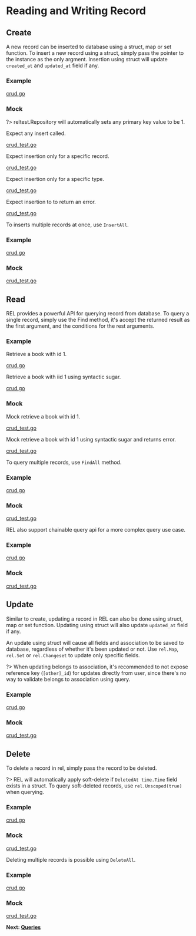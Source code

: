 # Reading and Writing Record

## Create

A new record can be inserted to database using a struct, map or set function. To insert a new record using a struct, simply pass the pointer to the instance as the only argment. Insertion using struct will update `created_at` and `updated_at` field if any.

<!-- tabs:start -->

### **Example**

[crud.go](crud.go ':include :fragment=insert')

### **Mock**

?> reltest.Repository will automatically sets any primary key value to be 1.

Expect any insert called.

[crud_test.go](crud_test.go ':include :fragment=insert')

Expect insertion only for a specific record.

[crud_test.go](crud_test.go ':include :fragment=insert-for')

Expect insertion only for a specific type.

[crud_test.go](crud_test.go ':include :fragment=insert-for-type')

Expect insertion to to return an error.

[crud_test.go](crud_test.go ':include :fragment=insert-error')

<!-- tabs:end -->

To inserts multiple records at once, use `InsertAll`.

<!-- tabs:start -->

### **Example**

[crud.go](crud.go ':include :fragment=insert-all')

### **Mock**

[crud_test.go](crud_test.go ':include :fragment=insert-all')

<!-- tabs:end -->

## Read

REL provides a powerful API for querying record from database. To query a single record, simply use the Find method, it's accept the returned result as the first argument, and the conditions for the rest arguments.


<!-- tabs:start -->

### **Example**

Retrieve a book with id 1.

[crud.go](crud.go ':include :fragment=find')

Retrieve a book with iid 1 using syntactic sugar.

[crud.go](crud.go ':include :fragment=find-alias')


### **Mock**

Mock retrieve a book with id 1.

[crud_test.go](crud_test.go ':include :fragment=find')

Mock retrieve a book with id 1 using syntactic sugar and returns error.

[crud_test.go](crud_test.go ':include :fragment=find-alias-error')

<!-- tabs:end -->

To query multiple records, use `FindAll` method.


<!-- tabs:start -->

### **Example**

[crud.go](crud.go ':include :fragment=find-all')


### **Mock**

[crud_test.go](crud_test.go ':include :fragment=find-all')

<!-- tabs:end -->

REL also support chainable query api for a more complex query use case.


<!-- tabs:start -->

### **Example**

[crud.go](crud.go ':include :fragment=find-all-chained')

### **Mock**

[crud_test.go](crud_test.go ':include :fragment=find-all-chained')

<!-- tabs:end -->

## Update

Similar to create, updating a record in REL can also be done using struct, map or set function. Updating using struct will also update `updated_at` field if any.

An update using struct will cause all fields and association to be saved to database, regardless of whether it's been updated or not. Use `rel.Map`, `rel.Set` or `rel.Changeset` to update only specific fields.

?> When updating belongs to association, it's recommended to not expose reference key (`[other]_id`) for updates directly from user, since there's no way to validate belongs to association using query.

<!-- tabs:start -->

### **Example**

[crud.go](crud.go ':include :fragment=update')

### **Mock**

[crud_test.go](crud_test.go ':include :fragment=update')

<!-- tabs:end -->

## Delete

To delete a record in rel, simply pass the record to be deleted.

?> REL will automatically apply soft-delete if `DeletedAt time.Time` field exists in a struct. To query soft-deleted records, use `rel.Unscoped(true)` when querying.

<!-- tabs:start -->

### **Example**

[crud.go](crud.go ':include :fragment=delete')

### **Mock**

[crud_test.go](crud_test.go ':include :fragment=delete')

<!-- tabs:end -->

Deleting multiple records is possible using `DeleteAll`.


<!-- tabs:start -->

### **Example**

[crud.go](crud.go ':include :fragment=delete-all')

### **Mock**

[crud_test.go](crud_test.go ':include :fragment=delete-all')

<!-- tabs:end -->


**Next: [Queries](queries.md)**
